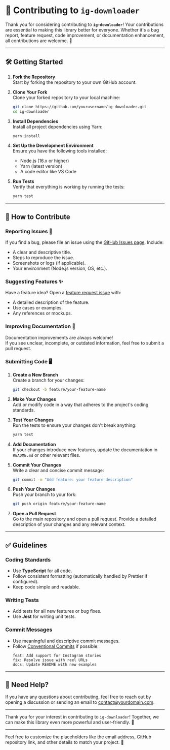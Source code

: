 # 🤝 Contributing to `ig-downloader`

Thank you for considering contributing to **`ig-downloader`**! Your contributions are essential to making this library better for everyone. Whether it's a bug report, feature request, code improvement, or documentation enhancement, all contributions are welcome. 💖

---

## 🛠 Getting Started

1. **Fork the Repository**  
   Start by forking the repository to your own GitHub account.

2. **Clone Your Fork**  
   Clone your forked repository to your local machine:

   ```bash
   git clone https://github.com/yourusername/ig-downloader.git
   cd ig-downloader
   ```

3. **Install Dependencies**  
   Install all project dependencies using Yarn:

   ```bash
   yarn install
   ```

4. **Set Up the Development Environment**  
   Ensure you have the following tools installed:

   - Node.js (16.x or higher)
   - Yarn (latest version)
   - A code editor like VS Code

5. **Run Tests**  
   Verify that everything is working by running the tests:
   ```bash
   yarn test
   ```

---

## 🚀 How to Contribute

### Reporting Issues 🐛

If you find a bug, please file an issue using the [GitHub Issues page](https://github.com/yourusername/ig-downloader/issues). Include:

- A clear and descriptive title.
- Steps to reproduce the issue.
- Screenshots or logs (if applicable).
- Your environment (Node.js version, OS, etc.).

### Suggesting Features ✨

Have a feature idea? Open a [feature request issue](https://github.com/yourusername/ig-downloader/issues) with:

- A detailed description of the feature.
- Use cases or examples.
- Any references or mockups.

### Improving Documentation 📖

Documentation improvements are always welcome!  
If you see unclear, incomplete, or outdated information, feel free to submit a pull request.

### Submitting Code 🖥️

1. **Create a New Branch**  
   Create a branch for your changes:

   ```bash
   git checkout -b feature/your-feature-name
   ```

2. **Make Your Changes**  
   Add or modify code in a way that adheres to the project's coding standards.

3. **Test Your Changes**  
   Run the tests to ensure your changes don't break anything:

   ```bash
   yarn test
   ```

4. **Add Documentation**  
   If your changes introduce new features, update the documentation in `README.md` or other relevant files.

5. **Commit Your Changes**  
   Write a clear and concise commit message:

   ```bash
   git commit -m "Add feature: your feature description"
   ```

6. **Push Your Changes**  
   Push your branch to your fork:

   ```bash
   git push origin feature/your-feature-name
   ```

7. **Open a Pull Request**  
   Go to the main repository and open a pull request. Provide a detailed description of your changes and any relevant context.

---

## ✅ Guidelines

### Coding Standards

- Use **TypeScript** for all code.
- Follow consistent formatting (automatically handled by Prettier if configured).
- Keep code simple and readable.

### Writing Tests

- Add tests for all new features or bug fixes.
- Use **Jest** for writing unit tests.

### Commit Messages

- Use meaningful and descriptive commit messages.
- Follow [Conventional Commits](https://www.conventionalcommits.org/) if possible:
  ```
  feat: Add support for Instagram stories
  fix: Resolve issue with reel URLs
  docs: Update README with new examples
  ```

---

## 🤔 Need Help?

If you have any questions about contributing, feel free to reach out by opening a discussion or sending an email to [contact@yourdomain.com](mailto:contact@yourdomain.com).

---

Thank you for your interest in contributing to `ig-downloader`! Together, we can make this library even more powerful and user-friendly. 💪

---

Feel free to customize the placeholders like the email address, GitHub repository link, and other details to match your project. 🚀
